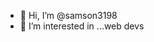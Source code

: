 - 👋 Hi, I’m @samson3198
- 👀 I’m interested in ...web devs


<!---
samson3198/samson3198 is a ✨ special ✨ repository because its `README.md` (this file) appears on your GitHub profile.
You can click the Preview link to take a look at your changes.
--->
